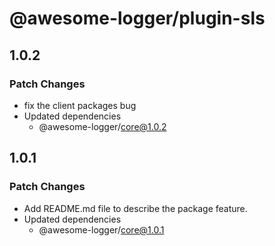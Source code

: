 # @awesome-logger/plugin-sls

## 1.0.2

### Patch Changes

- fix the client packages bug
- Updated dependencies
  - @awesome-logger/core@1.0.2

## 1.0.1

### Patch Changes

- Add README.md file to describe the package feature.
- Updated dependencies
  - @awesome-logger/core@1.0.1
